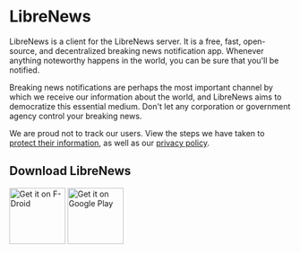 LibreNews
=========

LibreNews is a client for the LibreNews server. It is a free, fast, open-source, and decentralized breaking news notification app. Whenever anything noteworthy happens in the world, you can be sure that you'll be notified.

Breaking news notifications are perhaps the most important channel by which we receive our information about the world, and LibreNews aims to democratize this essential medium. Don't let any corporation or government agency control your breaking news.

We are proud not to track our users. View the steps we have taken to [protect their information](https://github.com/milesmcc/LibreNews-Android/blob/master/STOPTRACKING.md), as well as our [privacy policy](https://github.com/milesmcc/LibreNews-Android/blob/master/PRIVACY.md).

## Download LibreNews

<a href="https://f-droid.org/packages/app.librenews.io.librenews" target="_blank">
<img src="https://f-droid.org/badge/get-it-on.png" alt="Get it on F-Droid" height="100"/></a>
<a href="https://play.google.com/store/apps/details?id=app.librenews.io.librenews" target="_blank">
<img src="https://play.google.com/intl/en_us/badges/images/generic/en-play-badge.png" alt="Get it on Google Play" height="100"/></a>
